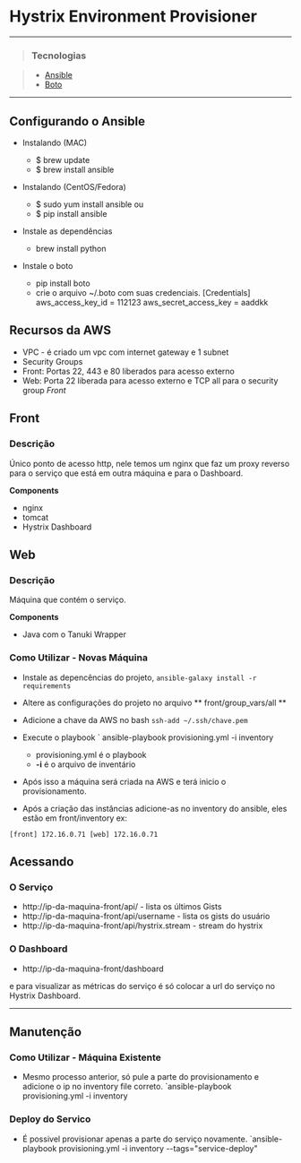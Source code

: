 # Hystrix Environment Provisioner

* * *
> ### Tecnologias

> * [Ansible](http://docs.ansible.com/)
> * [Boto](https://github.com/boto/boto)


* * *

## Configurando o Ansible

- Instalando (MAC)
    - $ brew update
    - $ brew install ansible
- Instalando (CentOS/Fedora)
    - $ sudo yum install ansible
    ou
    - $ pip install ansible

- Instale as dependências
    - brew install python


- Instale o boto
    - pip install boto
    - crie o arquivo ~/.boto com suas credenciais. [Credentials]
                                                   aws_access_key_id = 112123
                                                   aws_secret_access_key = aaddkk

## Recursos da AWS

- VPC - é criado um vpc com internet gateway e 1 subnet
- Security Groups 
 - Front: Portas 22, 443 e 80 liberados para acesso externo
 - Web: Porta 22 liberada para acesso externo e TCP all para o security group *Front*                                                   

## Front

### Descrição

Único ponto de acesso http, nele temos um nginx que faz um proxy reverso para o serviço que está em outra máquina e para o Dashboard.

**Components**

- nginx
- tomcat
- Hystrix Dashboard

## Web

### Descrição

Máquina que contém o serviço.

**Components**

- Java com o Tanuki Wrapper


### Como Utilizar - Novas Máquina

- Instale as depencências do projeto, `ansible-galaxy install -r requirements`
- Altere as configurações do projeto no arquivo ** front/group_vars/all **
- Adicione a chave da AWS no bash ` ssh-add ~/.ssh/chave.pem `
- Execute o playbook ` ansible-playbook provisioning.yml -i inventory
    - provisioning.yml é o playbook
    - **-i** é o arquivo de inventário
- Após isso a máquina será criada na AWS e terá inicio o provisionamento.

- Após a criação das instâncias  adicione-as no inventory do ansible, eles estão em front/inventory ex: 

`[front]
172.16.0.71
[web]
172.16.0.71`


## Acessando

### O Serviço

- http://ip-da-maquina-front/api/ - lista os últimos Gists
- http://ip-da-maquina-front/api/username - lista os gists do usuário
- http://ip-da-maquina-front/api/hystrix.stream - stream do hystrix

### O Dashboard
- http://ip-da-maquina-front/dashboard

e para  visualizar as métricas do serviço é só colocar a url do serviço no Hystrix Dashboard.

 
---

## Manutenção

### Como Utilizar - Máquina Existente

- Mesmo processo anterior, só pule a parte do provisionamento e adicione o ip no inventory file correto.
`ansible-playbook provisioning.yml -i inventory

### Deploy do Servico

- É possivel provisionar apenas a parte do serviço novamente.
`ansible-playbook provisioning.yml -i inventory --tags="service-deploy"

